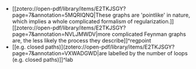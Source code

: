 * [[zotero://open-pdf/library/items/E2TKJSGY?page=7&annotation=5MQRIQNQ|These graphs are 'pointlike' in nature, which implies a whole complicated formalism of regularization.]][[zotero://open-pdf/library/items/E2TKJSGY?page=7&annotation=NVLJMWDV|more complicated Feynman graphs are, the less likely the process they describe]]^regpoint
* [[e.g. closed paths)](zotero://open-pdf/library/items/E2TKJSGY?page=7&annotation=VXWADGWD|are labelled by the number of loops (e.g. closed paths)]]^lab